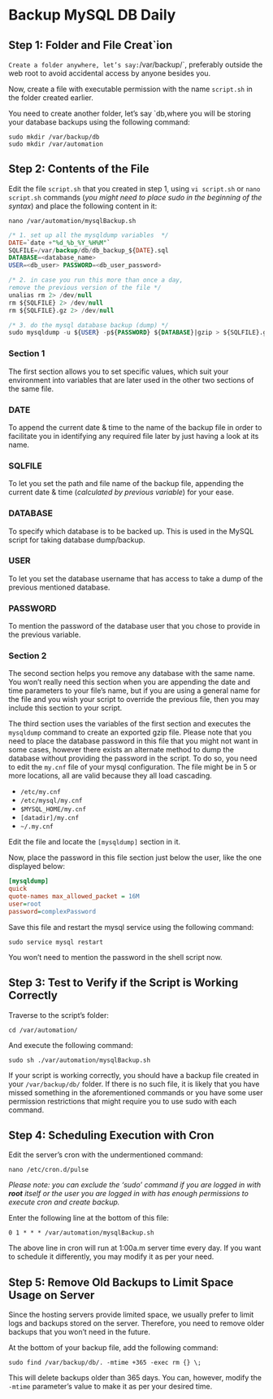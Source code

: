 # Backup MySQL DB Daily

## Step 1: Folder and File Creat`ion
`
Create a folder anywhere, let’s say: `/var/backup/`, preferably outside the web root to avoid accidental access by anyone besides you.

Now, create a file with executable permission with the name `script.sh` in the folder created earlier.

You need to create another folder, let’s say `db,where you will be storing your database backups using the following command:

```shell
sudo mkdir /var/backup/db
sudo mkdir /var/automation
```

## Step 2: Contents of the File

Edit the file `script.sh` that you created in step 1, using `vi script.sh` or `nano script.sh` commands (_you might need to place sudo in the beginning of the syntax_) and place the following content in it:

```shell
nano /var/automation/mysqlBackup.sh
```


```sql
/* 1. set up all the mysqldump variables  */
DATE=`date +"%d_%b_%Y_%H%M"` 
SQLFILE=/var/backup/db/db_backup_${DATE}.sql 
DATABASE=<database_name> 
USER=<db_user> PASSWORD=<db_user_password> 

/* 2. in case you run this more than once a day, 
remove the previous version of the file */
unalias rm 2> /dev/null 
rm ${SQLFILE} 2> /dev/null 
rm ${SQLFILE}.gz 2> /dev/null 

/* 3. do the mysql database backup (dump) */
sudo mysqldump -u ${USER} -p${PASSWORD} ${DATABASE}|gzip > ${SQLFILE}.gz
```

### Section 1

The first section allows you to set specific values, which suit your environment into variables that are later used in the other two sections of the same file.

### DATE

To append the current date & time to the name of the backup file in order to facilitate you in identifying any required file later by just having a look at its name.

### SQLFILE

To let you set the path and file name of the backup file, appending the current date & time (_calculated by previous variable_) for your ease.

### DATABASE

To specify which database is to be backed up. This is used in the MySQL script for taking database dump/backup.

### USER

To let you set the database username that has access to take a dump of the previous mentioned database.

### PASSWORD

To mention the password of the database user that you chose to provide in the previous variable.

### Section 2

The second section helps you remove any database with the same name. You won’t really need this section when you are appending the date and time parameters to your file’s name, but if you are using a general name for the file and you wish your script to override the previous file, then you may include this section to your script.

The third section uses the variables of the first section and executes the `mysqldump` command to create an exported gzip file. Please note that you need to place the database password in this file that you might not want in some cases, however there exists an alternate method to dump the database without providing the password in the script. To do so, you need to edit the `my.cnf` file of your mysql configuration. The file might be in 5 or more locations, all are valid because they all load cascading.

- `/etc/my.cnf`
- `/etc/mysql/my.cnf`
- `$MYSQL_HOME/my.cnf`
- `[datadir]/my.cnf`
- `~/.my.cnf`

Edit the file and locate the `[mysqldump]` section in it.

Now, place the password in this file section just below the user, like the one displayed below:

```ini
[mysqldump] 
quick 
quote-names max_allowed_packet = 16M 
user=root 
password=complexPassword
```

Save this file and restart the mysql service using the following command:

```shell
sudo service mysql restart
```

You won’t need to mention the password in the shell script now.

## Step 3: Test to Verify if the Script is Working Correctly

Traverse to the script’s folder:

```shell
cd /var/automation/
```

And execute the following command:

```shell
sudo sh ./var/automation/mysqlBackup.sh
```

If your script is working correctly, you should have a backup file created in your `/var/backup/db/` folder. If there is no such file, it is likely that you have missed something in the aforementioned commands or you have some user permission restrictions that might require you to use sudo with each command.

## Step 4: Scheduling Execution with Cron

Edit the server’s cron with the undermentioned command:

```shell
nano /etc/cron.d/pulse
```

_Please note:_ _you can exclude the ‘sudo’ command if you are logged in with **root** itself or the user you are logged in with has enough permissions to execute cron and create backup._

Enter the following line at the bottom of this file:

```cron
0 1 * * * /var/automation/mysqlBackup.sh
```

The above line in cron will run at 1:00a.m server time every day. If you want to schedule it differently, you may modify it as per your need.

## Step 5: Remove Old Backups to Limit Space Usage on Server

Since the hosting servers provide limited space, we usually prefer to limit logs and backups stored on the server. Therefore, you need to remove older backups that you won’t need in the future.

At the bottom of your backup file, add the following command:

```shell
sudo find /var/backup/db/. -mtime +365 -exec rm {} \;
```

This will delete backups older than 365 days. You can, however, modify the `-mtime` parameter’s value to make it as per your desired time.
